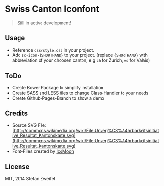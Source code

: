 # Swiss Canton Iconfont

> Still in active development!

## Usage

- Reference `css/style.css` in your project.
- Add `sc-icon-{SHORTHAND}` to your project. (replace `{SHORTHAND}` with abbreviation of your choosen canton, e.g `zh` for Zurich, `vs` for Valais)

## ToDo

- Create Bower Package to simplify installation
- Create SASS and LESS files to change Class-Handler to your needs
- Create Github-Pages-Branch to show a demo

## Credits

- Source SVG File: [http://commons.wikimedia.org/wiki/File:Unverj%C3%A4hrbarkeitsinitiative_Resultat_Kantonskarte.svg](http://commons.wikimedia.org/wiki/File:Unverj%C3%A4hrbarkeitsinitiative_Resultat_Kantonskarte.svg)
- Font-Files created by [IcoMoon](https://icomoon.io/)

## License

MIT, 2014 Stefan Zweifel